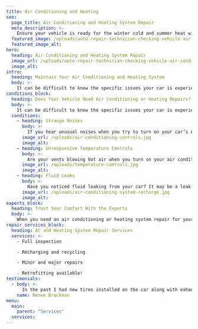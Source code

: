 ```yaml
---
title: Air Conditioning and Heating
seo:
  page_title: Air Conditioning and Heating System Repair
  meta_description: >-
    Ensure your vehicle is ready for the winter cold and summer heat with Matthews Tire air conditioning and heating system inspections and repair.
  featured_image: /uploads/auto-repair-technician-checking-vehicle-air-conditioning.jpg
  featured_image_alt:
hero:
  heading: Air Conditioning and Heating System Repair
  image_url: /uploads/auto-repair-technician-checking-vehicle-air-conditioning.jpg
  image_alt:
intro:
  heading: Maintain Your Air Conditioning and Heating System
  body: >-
    It can be difficult to know the specific issues your car is experiencing. Here are some frequent signs that your car’s air conditioning or heating system needs repair:
conditions_block:
  heading: Does Your Vehicle Need Air Conditioning or Heating Repairs?
  body: >-
    It can be difficult to know the specific issues your car is experiencing. Here are some frequent signs that your car’s air conditioning or heating system needs repair:
  conditions:
    - heading: Strange Noises
      body: >-
        If you hear unusual noises when you try to turn on your car’s AC or heat, there may be something going on internally. Scheduling an inspection will ensure there are no serious safety concerns or other issues with the heating or cooling system.
      image_url: /uploads/air-conditioning-controls.jpg
      image_alt:
    - heading: Unresponsive Temperature Controls
      body: >-
        Are your vents blowing hot air when you turn on your air conditioning? Or, does your car blow cool air when you try to turn on the heat? These are tell-tale signs that it’s time to bring your car in for a heating/cooling inspection.
      image_url: /uploads/temperature-controls.jpg
      image_alt:
    - heading: Fluid Leaks
      body: >-
        Have you noticed fluid leaking from your car? It may be a leak from your AC. Any time your vehicle starts to leak fluid, it’s a good idea to schedule an inspection.
      image_url: /uploads/air-conditioning-system-recharge.jpg
      image_alt:
experts_block:
  heading: Trust Your Comfort With the Experts
  body: >-
    When you need an air conditioning or heating system repair for your vehicle, turn to the experts at Matthews Tire. Our ASE master certified technicians have the expertise and dealer-quality tools necessary to run full cooling and heating system inspections and repairs to get your vehicle back into top shape.
repair_services_block:
  heading: AC and Heating System Repair Services
  services: >-
    - Full inspection

    - Recharging and recycling

    - Minor and major repairs

    - Retrofitting available!
testimonials:
  - body: >-
      In the past I had new tires installed on the car along with exhaust work.  This time I had to have actuator replaced for the heating/cooling temperature control.  Matthews Tire quickly diagnosed and fixed the issue.  I will definitely used this business for future repairs.  They have always been kind and professional with all of my past and current service.  Thank you!
    name: Renee Brockman
menu:
  main:
    parent: "Services"
  services:
---
```

